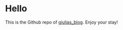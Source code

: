 # Hello 

This is the Github repo of [giulias_blog](https://giulialanzillotta.github.io/giulias_blog/). Enjoy your stay! 

